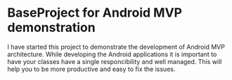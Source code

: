 # BaseProject for Android MVP demonstration

I have started this project to demonstrate the development of Android MVP architecture. While developing the Android applications it is important to have your classes have a single responcibility and well managed.
  This will help you to be more productive and easy to fix the issues.
